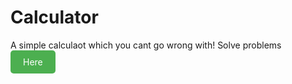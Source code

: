 # Calculator
A simple calculaot which you cant go wrong with!
Solve problems <a href="https://ia8190.github.io/Calculator-/" style="background-color: #4CAF50; color: white; padding: 10px 20px; text-align: center; text-decoration: none; display: inline-block; border-radius: 5px;">Here</a>


